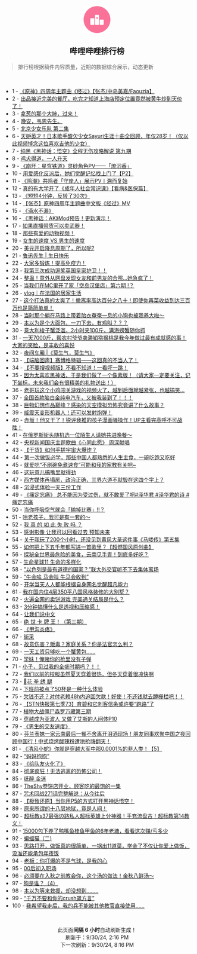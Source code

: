 <div align="center">
    <img src="./assets/icon_rank.png" alt="logo" />
    <h2>哔哩哔哩排行榜</h>
</div>

> 排行榜根据稿件内容质量，近期的数据综合展示，动态更新

<br />

<ul><li><span>1 - <a href=https://www.bilibili.com/BV1LEsdevEMc>《原神》四周年主题曲《经过》【张杰/中岛美嘉/Faouzia】</a></span></li><li><span>2 - <a href=https://www.bilibili.com/BV1PWxJeJEqt>出品接近完美的餐厅，吃完才知道上海店预定位置竟然被黄牛炒到天价了！</a></span></li><li><span>3 - <a href=https://www.bilibili.com/BV1V8xFeCEh8>拿葱的那个大婶，过来！</a></span></li><li><span>4 - <a href=https://www.bilibili.com/BV16gxEeuENq>晚安，韦恩先生。</a></span></li><li><span>5 - <a href=https://www.bilibili.com/BV1NZxKeUEU1>北京少女乐队&nbsp;第二集</a></span></li><li><span>6 - <a href=https://www.bilibili.com/BV1Y2soeKEvG>天妒英才！日本歌手酸欠少女Sayuri生涯十曲全回顾，年仅28岁！（仅以此视频悼念这位喜欢吉他的少女）</a></span></li><li><span>7 - <a href=https://www.bilibili.com/BV1wZxweAEwh>纯黑《黑神话：悟空》全程无伤攻略解说&nbsp;第九期</a></span></li><li><span>8 - <a href=https://www.bilibili.com/BV1sFsZexEJS>鸡犬得道，一人升天</a></span></li><li><span>9 - <a href=https://www.bilibili.com/BV1WixjeCEap>《崩坏：星穹铁道》灵砂角色PV——「燎沉香」</a></span></li><li><span>10 - <a href=https://www.bilibili.com/BV1Xnxje9EhF>用爱感化反派后，她们觉醒记忆找上门了【P2】</a></span></li><li><span>11 - <a href=https://www.bilibili.com/BV17Yx7evEmn>《鸣潮》共鸣者「守岸人」展示PV丨溯而复始</a></span></li><li><span>12 - <a href=https://www.bilibili.com/BV1eWxneME3Q>真的有大学开了《成年人社会常识课》【看病&amp;医保篇】</a></span></li><li><span>13 - <a href=https://www.bilibili.com/BV1bYxueYEcs>《短短4分钟，反转了30次》</a></span></li><li><span>14 - <a href=https://www.bilibili.com/BV17sxPeYEbh>【张杰】原神四周年主题曲中文版《经过》MV</a></span></li><li><span>15 - <a href=https://www.bilibili.com/BV1FhsmesEMp>《滴水不漏》</a></span></li><li><span>16 - <a href=https://www.bilibili.com/BV1WMxFeZE7R>《黑神话：AK》Mod预告！更新演示！</a></span></li><li><span>17 - <a href=https://www.bilibili.com/BV1vWxneME6r>如果直播带货可以卖武器！</a></span></li><li><span>18 - <a href=https://www.bilibili.com/BV1GaxFeGEeg>那些有爱的动物视频！</a></span></li><li><span>19 - <a href=https://www.bilibili.com/BV15rsoeqEJP>女生的速度&nbsp;VS&nbsp;男生的速度</a></span></li><li><span>20 - <a href=https://www.bilibili.com/BV1zTxjeYEqT>美元开启降息周期了，所以呢?</a></span></li><li><span>21 - <a href=https://www.bilibili.com/BV1Tms8eSEPq>鲁迅先生&nbsp;|&nbsp;生日快乐</a></span></li><li><span>22 - <a href=https://www.bilibili.com/BV1PFsZe4Ekt>大家多锻炼！提高免疫力！</a></span></li><li><span>23 - <a href=https://www.bilibili.com/BV1YaxFeGEcQ>我第三次成功逗笑英国皇家护卫！！</a></span></li><li><span>24 - <a href=https://www.bilibili.com/BV1GaxFeGE8Q>整蛊！意外从网盘发现女友和前男友的合照…她急疯了！</a></span></li><li><span>25 - <a href=https://www.bilibili.com/BV1QpxNeXEKC>当我们在MC里开了家「空岛汉堡店」第六期&nbsp;!？</a></span></li><li><span>26 - <a href=https://www.bilibili.com/BV16UxTeCEeZ>vlog｜在法国的居家生活</a></span></li><li><span>27 - <a href=https://www.bilibili.com/BV1G8xneNE2P>这个打法真的太爽了！撤离率高达百分之八十！即使你再菜收益到达三百万也是简简单单！</a></span></li><li><span>28 - <a href=https://www.bilibili.com/BV1K1xFeYEKp>当时那个躺在马路上带着胎衣奄奄一息的小狗也被我养大啦～</a></span></li><li><span>29 - <a href=https://www.bilibili.com/BV1rgxFe4E1i>本以为是个大面包，一刀下去，有鸡叫？？？</a></span></li><li><span>30 - <a href=https://www.bilibili.com/BV1YZxNefELD>意大利梭子蟹泛滥，2小时夹100斤，满海螃蟹随你抓</a></span></li><li><span>31 - <a href=https://www.bilibili.com/BV1hRs6eREZk>一天7000斤，帮农村爷爷卖滞销猕猴桃是我今年做过最有成就感的事！大家的笑脸，是丰收的喜悦</a></span></li><li><span>32 - <a href=https://www.bilibili.com/BV1EWxPePEVX>夜间车厢&nbsp;|《莫生气，莫生气》</a></span></li><li><span>33 - <a href=https://www.bilibili.com/BV1f3xEeBEKj>【端脑回声】赛博格特辑——这回真的不当人了！</a></span></li><li><span>34 - <a href=https://www.bilibili.com/BV1LHsZe3EeT>【不要搜视频版】不看不知道！一看吓一跳！</a></span></li><li><span>35 - <a href=https://www.bilibili.com/BV1SzxFeqETc>因为太喜欢黑神话，于是我们做了一个像素版！（请大家一定要关注，记下坐标，未来我们会有很精美的礼物送出！）</a></span></li><li><span>36 - <a href=https://www.bilibili.com/BV1TGsaepEVb>老哥玩这个小鸡闯关游戏的视频火了，越到后面就越紧张，也越搞笑...</a></span></li><li><span>37 - <a href=https://www.bilibili.com/BV1PUxFehEEX>全国首款脑白金纯电汽车，又被我装到了！！！</a></span></li><li><span>38 - <a href=https://www.bilibili.com/BV1sPsZe9EgE>巨物幻想作品巅峰？感染的天空模拟恐怖究竟讲了什么故事？</a></span></li><li><span>39 - <a href=https://www.bilibili.com/BV1gPx7esEvn>威震天变形机器人！还可以发射炮弹！</a></span></li><li><span>40 - <a href=https://www.bilibili.com/BV1ppxMenEqn>赤坂！他又干了！锐评我推的孩子漫画骚操作！UP主看完高呼不可战胜！</a></span></li><li><span>41 - <a href=https://www.bilibili.com/BV13mxMeNEi6>在俄罗斯街头随机选一位陌生人请她共进晚餐～</a></span></li><li><span>42 - <a href=https://www.bilibili.com/BV1evxPedEhZ>央视新闻国庆主题歌曲《心同此愿》&nbsp;周深献唱</a></span></li><li><span>43 - <a href=https://www.bilibili.com/BV1eVxjebEBC>【干货】如何手搓宇宙大爆炸？</a></span></li><li><span>44 - <a href=https://www.bilibili.com/BV11KxpetExy>第一次做饭必学，那些中国人都熟悉的人生主食，一碗吃饱又吃好</a></span></li><li><span>45 - <a href=https://www.bilibili.com/BV138xFeCE4g>就爱吃“不刷碗免煮速食”可能和我的家教有关吧~</a></span></li><li><span>46 - <a href=https://www.bilibili.com/BV1NusreLEEK>这玩意儿搞嘴里就得劲</a></span></li><li><span>47 - <a href=https://www.bilibili.com/BV1MQxMehEXZ>西方媒体再塌房，政治正确，三界六道不就毁在这四个字上？</a></span></li><li><span>48 - <a href=https://www.bilibili.com/BV1mRx7eJE7R>沉浸式体验一天三份工作</a></span></li><li><span>49 - <a href=https://www.bilibili.com/BV14YxEeWEpE>《痛定忘痛》&nbsp;总不能因为受过伤，就不敢爱了吧#泽华君&nbsp;#泽华君的诗&nbsp;#痛定忘痛</a></span></li><li><span>50 - <a href=https://www.bilibili.com/BV1adxAepEaN>当你呼吸空气就会「输掉比赛」!!？</a></span></li><li><span>51 - <a href=https://www.bilibili.com/BV1iqsoe3EFb>哄老孩子，我可是有一套的～</a></span></li><li><span>52 - <a href=https://www.bilibili.com/BV1PcxuesEY4>我&nbsp;真&nbsp;的&nbsp;如&nbsp;此&nbsp;失&nbsp;败&nbsp;吗&nbsp;？</a></span></li><li><span>53 - <a href=https://www.bilibili.com/BV1ZwxGenE3V>感谢影像&nbsp;让我可以回看过去&nbsp;预知未来</a></span></li><li><span>54 - <a href=https://www.bilibili.com/BV1tNxPejECP>关于我玩了200个小时，还没见到黄风大圣这件事《马喽传》第五集</a></span></li><li><span>55 - <a href=https://www.bilibili.com/BV1tBsZe8EL5>如何把上下五千年都写进一首歌里？【超燃国风原创曲】</a></span></li><li><span>56 - <a href=https://www.bilibili.com/BV13wx7edEvG>探秘全世界最危险的美食，云南见手青！到底多好吃？</a></span></li><li><span>57 - <a href=https://www.bilibili.com/BV1KXx7eQExs>生命星球11&nbsp;生命的多样化</a></span></li><li><span>58 - <a href=https://www.bilibili.com/BV1nbxMejEGa>&quot;以色列是最有道德的国家？”联大外交官听不下去集体离场</a></span></li><li><span>59 - <a href=https://www.bilibili.com/BV1RvxLesEkw>“牛会哞&nbsp;马会叫&nbsp;牛马会收到”</a></span></li><li><span>60 - <a href=https://www.bilibili.com/BV137xAeJE3r>开学当天人人都能根据自身网名觉醒超凡能力</a></span></li><li><span>61 - <a href=https://www.bilibili.com/BV1G1xMevEj6>我在国内住4层350平八国风格装修的大别墅？</a></span></li><li><span>62 - <a href=https://www.bilibili.com/BV1n5xFe9EbE>火遍全网的卖饼游戏&nbsp;完美通关结局是什么？</a></span></li><li><span>63 - <a href=https://www.bilibili.com/BV1vUxceJEDQ>3分钟搞懂什么是透视和压缩感！</a></span></li><li><span>64 - <a href=https://www.bilibili.com/BV1PVsrekEPE>让我们说中文</a></span></li><li><span>65 - <a href=https://www.bilibili.com/BV1knxPeKELW>绝&nbsp;世&nbsp;卡&nbsp;牌&nbsp;王！（第三期）</a></span></li><li><span>66 - <a href=https://www.bilibili.com/BV1bxxjenE8f>《甲沟炎疼》</a></span></li><li><span>67 - <a href=https://www.bilibili.com/BV1dVxjebEFe>街采</a></span></li><li><span>68 - <a href=https://www.bilibili.com/BV19cx7e4En8>故意伤害？贩毒？家庭关系？你是法官怎么判？</a></span></li><li><span>69 - <a href=https://www.bilibili.com/BV1ZnxFeSECq>一天工资只够吃一个蟹黄包……</a></span></li><li><span>70 - <a href=https://www.bilibili.com/BV12fxMedEf5>学妹！俺赌你的枪里没有子弹</a></span></li><li><span>71 - <a href=https://www.bilibili.com/BV18XsoecE4d>小子，见过我的全盛时期吗？！！</a></span></li><li><span>72 - <a href=https://www.bilibili.com/BV18pxjepEsE>我们以前的校服虽然夏天穿着很热，但冬天穿着很凉快啊</a></span></li><li><span>73 - <a href=https://www.bilibili.com/BV1eCsoeTEa2>🦵花&nbsp;拳&nbsp;绣&nbsp;腿</a></span></li><li><span>74 - <a href=https://www.bilibili.com/BV1nrs6eeEcL>下班前被点了50杯是一种什么体验</a></span></li><li><span>75 - <a href=https://www.bilibili.com/BV1mnxge8EWL>欠钱不还？对付老赖48h内追回欠款！好使！不还钱就去蹲栅栏吧！！</a></span></li><li><span>76 - <a href=https://www.bilibili.com/BV1yCxCeXENv>【STN快报第七季73】育碧和它刺客信条或许要“跑路”了</a></span></li><li><span>77 - <a href=https://www.bilibili.com/BV1jJsZekEJq>植物大战僵尸森罗万藏第三期</a></span></li><li><span>78 - <a href=https://www.bilibili.com/BV1TasdedEXE>穿越成为亚波人&nbsp;又做了艾斯的人间体P10</a></span></li><li><span>79 - <a href=https://www.bilibili.com/BV1kJxKeyEbz>《男生的交友速度》</a></span></li><li><span>80 - <a href=https://www.bilibili.com/BV1DKxKeWE87>芬兰表妹一家云南最后一餐不舍离开泪洒现场！朋友同事欢聚中国之夜回顾中国行！中式烧烤酸辣粉遭哄抢嗨翻天！</a></span></li><li><span>81 - <a href=https://www.bilibili.com/BV1VUsfekEDG>《清风小蛇》你就是穿越大军中那0.0001%的非人类！【5】</a></span></li><li><span>82 - <a href=https://www.bilibili.com/BV1TPxLe2Em8>“妈妈抱抱”</a></span></li><li><span>83 - <a href=https://www.bilibili.com/BV1CbxceAETY>《给队友火化了》</a></span></li><li><span>84 - <a href=https://www.bilibili.com/BV1uosfeNEuQ>彻底疯狂！无法逃离的恐怖公司！</a></span></li><li><span>85 - <a href=https://www.bilibili.com/BV1pysZexEZt>纸醉&nbsp;金迷</a></span></li><li><span>86 - <a href=https://www.bilibili.com/BV1uvxFegEGy>TheShy卷饼店开业，顾客吃的最饱的一集</a></span></li><li><span>87 - <a href=https://www.bilibili.com/BV1M1xieuEYS>咒术回战271话完整解说：从今往后</a></span></li><li><span>88 - <a href=https://www.bilibili.com/BV1UgsoefEED>【极致还原】当你用P5的方式打开黑神话悟空！</a></span></li><li><span>89 - <a href=https://www.bilibili.com/BV1shx5euEGd>原来所谓的十八层地狱，竟是人间！</a></span></li><li><span>90 - <a href=https://www.bilibili.com/BV1f3xEeBEmC>超标教s37最强边路私人超标英雄上分神器！手充流盘古！超标教第14教义！</a></span></li><li><span>91 - <a href=https://www.bilibili.com/BV1RrsoeBEtq>15000包下养了鸭嘴鱼桂鱼甲鱼的6年老塘，看看这次赚/亏多少</a></span></li><li><span>92 - <a href=https://www.bilibili.com/BV1o2xceDEwy>蝙蝠猫（二)</a></span></li><li><span>93 - <a href=https://www.bilibili.com/BV145xMedE7t>思路打开，做饭真的很简单，一锅出11道菜，学会了不仅让你爱上做饭，没准还能承包年夜饭</a></span></li><li><span>94 - <a href=https://www.bilibili.com/BV1gYxFerESM>老板：你打爆的不是气球，是我的心</a></span></li><li><span>95 - <a href=https://www.bilibili.com/BV1nkxjezEcL>00后初入职场</a></span></li><li><span>96 - <a href=https://www.bilibili.com/BV1TesdesE3x>必须要在入秋之前教会你，这个汤的做法！金秋八鲜汤～</a></span></li><li><span>97 - <a href=https://www.bilibili.com/BV1LLsYeuEqR>狗是谁？（4）</a></span></li><li><span>98 - <a href=https://www.bilibili.com/BV16jxFepExH>本以为等来救援，却没想到........</a></span></li><li><span>99 - <a href=https://www.bilibili.com/BV1pfsReEEsD>“千万不要和你的crush飙方言”</a></span></li><li><span>100 - <a href=https://www.bilibili.com/BV1f3xEeBEPc>我希望我走后，我的兵不能被其他教官直接使用……</a></span></li></ul>

<br />

<p align=center>此页面<strong>间隔 6 小时</strong>自动刷新生成！<br>刷新于：9/30/24, 2:16 PM<br>下一次刷新：9/30/24, 8:16 PM</p>